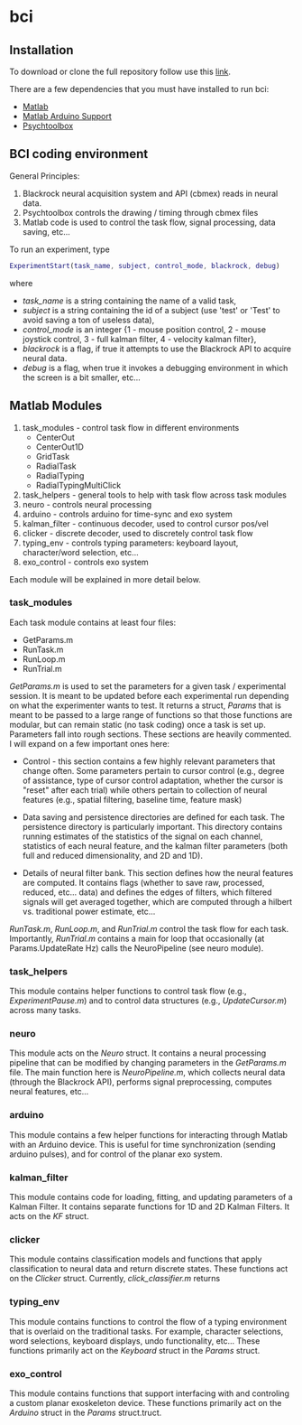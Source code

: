 # bci

## Installation
To download or clone the full repository follow use this [link](https://github.com/gangulylab/bci.git).

There are a few dependencies that you must have installed to run bci:

* [Matlab](https://www.mathworks.com/)
* [Matlab Arduino Support](https://www.mathworks.com/hardware-support/arduino-matlab.html)
* [Psychtoolbox](http://psychtoolbox.org/)

## BCI coding environment
General Principles:

1. Blackrock neural acquisition system and API (cbmex) reads in neural data.
2. Psychtoolbox controls the drawing / timing through cbmex files
3. Matlab code is used to control the task flow, signal processing, data saving, etc...

To run an experiment, type 

```matlab
ExperimentStart(task_name, subject, control_mode, blackrock, debug)
```

where

* *task_name* is a string containing the name of a valid task,
* *subject* is a string containing the id of a subject (use 'test' or 'Test' to avoid saving a ton of useless data), 
* *control_mode* is an integer {1 - mouse position control, 2 - mouse joystick control, 3 - full kalman filter, 4 - velocity kalman filter}, 
* *blackrock* is a flag, if true it attempts to use the Blackrock API to acquire neural data.
* *debug* is a flag, when true it invokes a debugging environment in which the screen is a bit smaller, etc...

## Matlab Modules
1. task_modules - control task flow in different environments
	* CenterOut
	* CenterOut1D
	* GridTask
	* RadialTask
	* RadialTyping
	* RadialTypingMultiClick
2. task_helpers - general tools to help with task flow across task modules
3. neuro - controls neural processing
4. arduino - controls arduino for time-sync and exo system
5. kalman_filter - continuous decoder, used to control cursor pos/vel 
6. clicker - discrete decoder, used to discretely control task flow
7. typing_env - controls typing parameters: keyboard layout, character/word selection, etc...
8. exo_control - controls exo system

Each module will be explained in more detail below.

### task_modules
Each task module contains at least four files:

* GetParams.m
* RunTask.m
* RunLoop.m
* RunTrial.m

*GetParams.m* is used to set the parameters for a given task / experimental session. It is meant to be updated before each experimental run depending on what the experimenter wants to test. It returns a struct, *Params* that is meant to be passed to a large range of functions so that those functions are modular, but can remain static (no task coding) once a task is set up. Parameters fall into rough sections. These sections are heavily commented. I will expand on a few important ones here:

* Control - this section contains a few highly relevant parameters that change often. Some parameters pertain to cursor control (e.g., degree of assistance, type of cursor control adaptation, whether the cursor is "reset" after each trial) while others pertain to collection of neural features (e.g., spatial filtering, baseline time, feature mask)

* Data saving and persistence directories are defined for each task. The persistence directory is particularly important. This directory contains running estimates of the statistics of the signal on each channel, statistics of each neural feature, and the kalman filter parameters (both full and reduced dimensionality, and 2D and 1D).

* Details of neural filter bank. This section defines how the neural features are computed. It contains flags (whether to save raw, processed, reduced, etc... data) and defines the edges of filters, which filtered signals will get averaged together, which are computed through a hilbert vs. traditional power estimate, etc...

*RunTask.m*, *RunLoop.m*, and *RunTrial.m* control the task flow for each task. Importantly, *RunTrial.m* contains a main for loop that occasionally (at Params.UpdateRate Hz) calls the NeuroPipeline (see neuro module).

### task_helpers
This module contains helper functions to control task flow (e.g., *ExperimentPause.m*) and to control data structures (e.g., *UpdateCursor.m*) across many tasks.

### neuro
This module acts on the *Neuro* struct. It contains a neural processing pipeline that can be modified by changing parameters in the *GetParams.m* file. The main function here is *NeuroPipeline.m*, which collects neural data (through the Blackrock API), performs signal preprocessing, computes neural features, etc...

### arduino
This module contains a few helper functions for interacting through Matlab with an Arduino device. This is useful for time synchronization (sending arduino pulses), and for control of the planar exo system.

### kalman_filter
This module contains code for loading, fitting, and updating parameters of a Kalman Filter. It contains separate functions for 1D and 2D Kalman Filters. It acts on the *KF* struct.

### clicker
This module contains classification models and functions that apply classification to neural data and return discrete states. These functions act on the *Clicker* struct. Currently, *click_classifier.m* returns

### typing_env
This module contains functions to control the flow of a typing environment that is overlaid on the traditional tasks. For example, character selections, word selections, keyboard displays, undo functionality, etc... These functions primarily act on the *Keyboard* struct in the *Params* struct.

### exo_control
This module contains functions that support interfacing with and controling a custom planar exoskeleton device. These functions primarily act on the *Arduino* struct in the *Params* struct.truct.